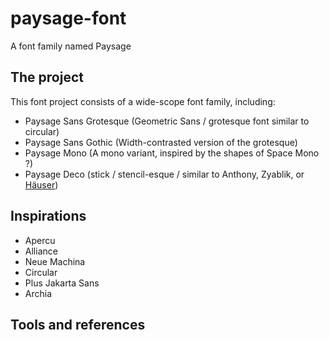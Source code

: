 # paysage-font
A font family named Paysage

## The project

This font project consists of a wide-scope font family, including:

- Paysage Sans Grotesque (Geometric Sans / grotesque font similar to circular)
- Paysage Sans Gothic (Width-contrasted version of the grotesque)
- Paysage Mono (A mono variant, inspired by the shapes of Space Mono ?)
- Paysage Deco (stick / stencil-esque / similar to Anthony, Zyablik, or [Häuser](https://openstudio.sellfy.store/hauser/))

## Inspirations

- Apercu
- Alliance
- Neue Machina
- Circular
- Plus Jakarta Sans
- Archia

## Tools and references
